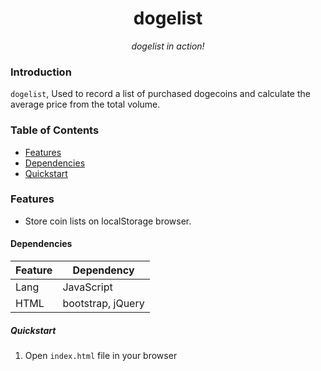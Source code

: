 <h1 align="center">dogelist</h1>

<!-- <p align="center">
<a href="link"><img src="image.svg" alt="b" width="734"/></a>
</p> -->

<p align="center"><i>dogelist in action!</i></p>

### Introduction

`dogelist`, Used to record a list of purchased dogecoins and calculate the average price from the total volume.

### Table of Contents

- [Features](#features)
- [Dependencies](#dependencies)
- [Quickstart](#quickstart) 

### Features

- Store coin lists on localStorage browser.

#### Dependencies

| Feature | Dependency |
| --- | --- |
| Lang | JavaScript |
| HTML | bootstrap, jQuery |

##### Quickstart
  1. Open `index.html` file in your browser
